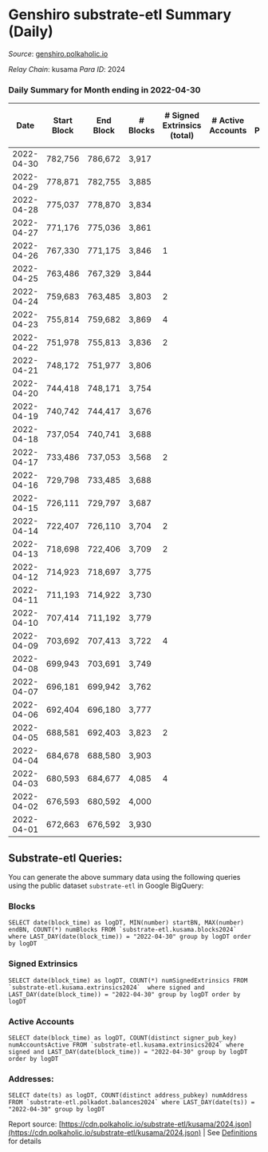 # Genshiro substrate-etl Summary (Daily)

_Source_: [genshiro.polkaholic.io](https://genshiro.polkaholic.io)

*Relay Chain*: kusama
*Para ID*: 2024



### Daily Summary for Month ending in 2022-04-30


| Date | Start Block | End Block | # Blocks | # Signed Extrinsics (total) | # Active Accounts | # Passive | # New | # Addresses with Balances | # Events | # Transfers | # XCM Transfers In | # XCM Transfers Out |
| ---- | ----------- | --------- | -------- | --------------------------- | ----------------- | --------- | ----- | ------------------------- | -------- | ----------- | ------------------ | ------------------- |
| 2022-04-30 | 782,756 | 786,672 | 3,917  |  |  |  |  | 23 | 7,841 |   |   |   |
| 2022-04-29 | 778,871 | 782,755 | 3,885  |  |  |  |  | 23 | 7,781 |   | 1  |   |
| 2022-04-28 | 775,037 | 778,870 | 3,834  |  |  |  |  | 23 | 7,685 |   | 2  |   |
| 2022-04-27 | 771,176 | 775,036 | 3,861  |  |  |  |  | 23 | 7,738 |   | 2  |   |
| 2022-04-26 | 767,330 | 771,175 | 3,846  | 1 |  |  |  | 23 | 7,731 |   | 6  |   |
| 2022-04-25 | 763,486 | 767,329 | 3,844  |  |  |  |  | 23 | 7,694 |   |   |   |
| 2022-04-24 | 759,683 | 763,485 | 3,803  | 2 |  |  |  | 23 | 7,620 |   |   |   |
| 2022-04-23 | 755,814 | 759,682 | 3,869  | 4 |  |  |  | 23 | 7,766 |   | 1  |   |
| 2022-04-22 | 751,978 | 755,813 | 3,836  | 2 |  |  |  | 23 | 7,691 |   | 1  |   |
| 2022-04-21 | 748,172 | 751,977 | 3,806  |  |  |  |  | 23 | 7,619 |   |   |   |
| 2022-04-20 | 744,418 | 748,171 | 3,754  |  |  |  |  | 23 | 7,519 |   | 1  |   |
| 2022-04-19 | 740,742 | 744,417 | 3,676  |  |  |  |  | 23 | 7,358 |   |   |   |
| 2022-04-18 | 737,054 | 740,741 | 3,688  |  |  |  |  | 23 | 7,387 |   | 1  |   |
| 2022-04-17 | 733,486 | 737,053 | 3,568  | 2 |  |  |  | 23 | 7,150 |   |   |   |
| 2022-04-16 | 729,798 | 733,485 | 3,688  |  |  |  |  | 23 | 7,382 |   |   |   |
| 2022-04-15 | 726,111 | 729,797 | 3,687  |  |  |  |  | 23 | 7,390 |   | 2  |   |
| 2022-04-14 | 722,407 | 726,110 | 3,704  | 2 |  |  |  | 23 | 7,442 |   | 4  |   |
| 2022-04-13 | 718,698 | 722,406 | 3,709  | 2 |  |  |  | 23 | 7,448 |   | 3  |   |
| 2022-04-12 | 714,923 | 718,697 | 3,775  |  |  |  |  | 23 | 7,571 |   | 3  |   |
| 2022-04-11 | 711,193 | 714,922 | 3,730  |  |  |  |  | 23 | 7,481 |   | 3  |   |
| 2022-04-10 | 707,414 | 711,192 | 3,779  |  |  |  |  | 23 | 7,569 |   | 1  |   |
| 2022-04-09 | 703,692 | 707,413 | 3,722  | 4 |  |  |  | 23 | 7,472 |   | 1  |   |
| 2022-04-08 | 699,943 | 703,691 | 3,749  |  |  |  |  | 23 | 7,519 |   | 3  |   |
| 2022-04-07 | 696,181 | 699,942 | 3,762  |  |  |  |  | 23 | 7,535 |   | 1  |   |
| 2022-04-06 | 692,404 | 696,180 | 3,777  |  |  |  |  | 23 | 7,565 |   | 1  |   |
| 2022-04-05 | 688,581 | 692,403 | 3,823  | 2 |  |  |  | 23 | 7,666 |   | 1  |   |
| 2022-04-04 | 684,678 | 688,580 | 3,903  |  |  |  |  | 23 | 7,817 |   | 1  |   |
| 2022-04-03 | 680,593 | 684,677 | 4,085  | 4 |  |  |  | 23 | 8,233 |   | 8  |   |
| 2022-04-02 | 676,593 | 680,592 | 4,000  |  |  |  |  | 23 | 8,027 |   | 4  |   |
| 2022-04-01 | 672,663 | 676,592 | 3,930  |  |  |  |  | 23 | 7,866 |   |   |   |

## Substrate-etl Queries:
You can generate the above summary data using the following queries using the public dataset `substrate-etl` in Google BigQuery:


### Blocks
```
SELECT date(block_time) as logDT, MIN(number) startBN, MAX(number) endBN, COUNT(*) numBlocks FROM `substrate-etl.kusama.blocks2024`  where LAST_DAY(date(block_time)) = "2022-04-30" group by logDT order by logDT
```


### Signed Extrinsics
```
SELECT date(block_time) as logDT, COUNT(*) numSignedExtrinsics FROM `substrate-etl.kusama.extrinsics2024`  where signed and LAST_DAY(date(block_time)) = "2022-04-30" group by logDT order by logDT
```


### Active Accounts
```
SELECT date(block_time) as logDT, COUNT(distinct signer_pub_key) numAccountsActive FROM `substrate-etl.kusama.extrinsics2024` where signed and LAST_DAY(date(block_time)) = "2022-04-30" group by logDT order by logDT
```


### Addresses:
```
SELECT date(ts) as logDT, COUNT(distinct address_pubkey) numAddress FROM `substrate-etl.polkadot.balances2024` where LAST_DAY(date(ts)) = "2022-04-30" group by logDT
```



Report source: [https://cdn.polkaholic.io/substrate-etl/kusama/2024.json](https://cdn.polkaholic.io/substrate-etl/kusama/2024.json) | See [Definitions](/DEFINITIONS.md) for details
